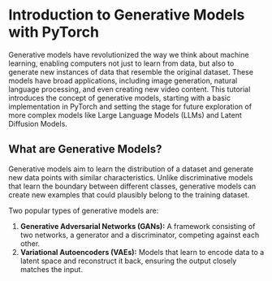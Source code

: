 # Introduction to Generative Models with PyTorch

Generative models have revolutionized the way we think about machine learning, enabling computers not just to learn from data, but also to generate new instances of data that resemble the original dataset. These models have broad applications, including image generation, natural language processing, and even creating new video content. This tutorial introduces the concept of generative models, starting with a basic implementation in PyTorch and setting the stage for future exploration of more complex models like Large Language Models (LLMs) and Latent Diffusion Models.

## What are Generative Models?

Generative models aim to learn the distribution of a dataset and generate new data points with similar characteristics. Unlike discriminative models that learn the boundary between different classes, generative models can create new examples that could plausibly belong to the training dataset.

Two popular types of generative models are:

1. **Generative Adversarial Networks (GANs):** A framework consisting of two networks, a generator and a discriminator, competing against each other.
2. **Variational Autoencoders (VAEs):** Models that learn to encode data to a latent space and reconstruct it back, ensuring the output closely matches the input.

